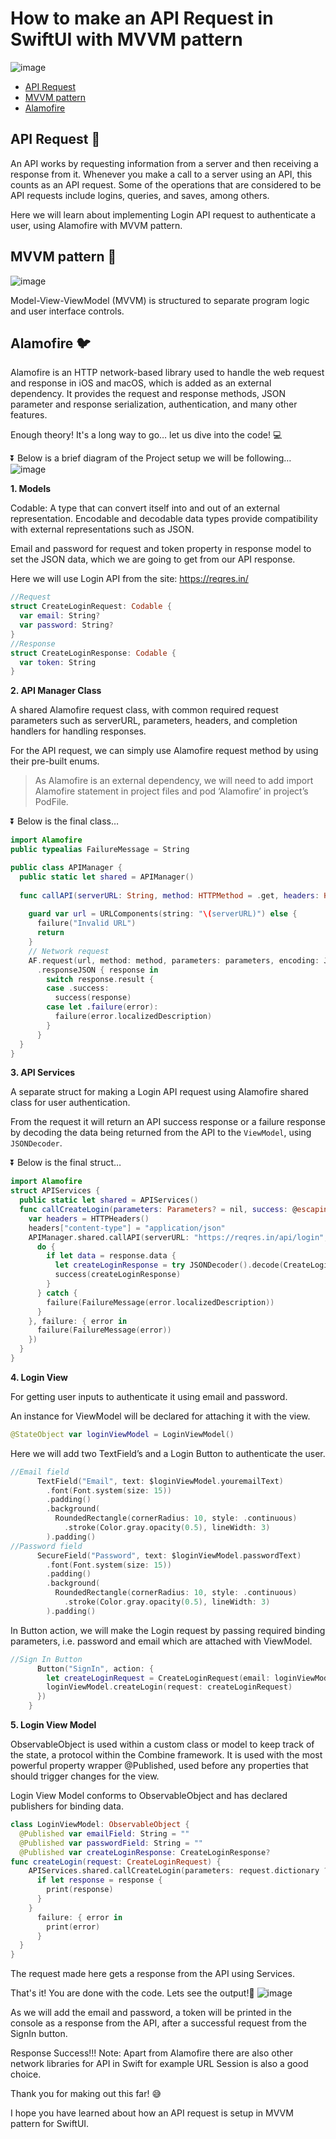 # How to make an API Request in SwiftUI with MVVM pattern
![image](https://user-images.githubusercontent.com/40492085/211134190-aea91ee7-99c6-4a7a-aa27-2451d4addcc0.png)

- [API Request](#api-request-)
- [MVVM pattern](#mvvm-pattern-)
- [Alamofire](#alamofire-)

## API Request 📩
An API works by requesting information from a server and then receiving a response from it. Whenever you make a call to a server using an API, this counts as an API request. Some of the operations that are considered to be API requests include logins, queries, and saves, among others.

Here we will learn about implementing Login API request to authenticate a user, using Alamofire with MVVM pattern.

## MVVM pattern 📃
![image](https://user-images.githubusercontent.com/40492085/211134410-e3973604-927d-417a-b9c5-dd3c84f33567.png)

Model-View-ViewModel (MVVM) is structured to separate program logic and user interface controls.

## Alamofire 🐦
Alamofire is an HTTP network-based library used to handle the web request and response in iOS and macOS, which is added as an external dependency. It provides the request and response methods, JSON parameter and response serialization, authentication, and many other features.

Enough theory! It's a long way to go… let us dive into the code! 💻

⏬ Below is a brief diagram of the Project setup we will be following…
![image](https://user-images.githubusercontent.com/40492085/211134884-554c78ae-326a-41b5-a317-2d15ef33dad8.png)

**1. Models**

Codable: A type that can convert itself into and out of an external representation. Encodable and decodable data types provide compatibility with external representations such as JSON.️

Email and password for request and token property in response model to set the JSON data, which we are going to get from our API response.

Here we will use Login API from the site: https://reqres.in/

```swift
//Request
struct CreateLoginRequest: Codable {
  var email: String?
  var password: String?
}
//Response
struct CreateLoginResponse: Codable {
  var token: String
}
```

**2. API Manager Class**

A shared Alamofire request class, with common required request parameters such as serverURL, parameters, headers, and completion handlers for handling responses.

For the API request, we can simply use Alamofire request method by using their pre-built enums.

> As Alamofire is an external dependency, we will need to add import Alamofire statement in project files and pod ‘Alamofire’ in project’s PodFile.

⏬ Below is the final class…

```swift
import Alamofire
public typealias FailureMessage = String

public class APIManager {
  public static let shared = APIManager()
  
  func callAPI(serverURL: String, method: HTTPMethod = .get, headers: HTTPHeaders? = nil, parameters: Parameters? = nil, success: @escaping ((AFDataResponse<Any>) -> Void), failure: @escaping ((FailureMessage) -> Void)) {
    
    guard var url = URLComponents(string: "\(serverURL)") else {
      failure("Invalid URL")
      return
    }
    // Network request
    AF.request(url, method: method, parameters: parameters, encoding: JSONEncoding.default, headers: headers)
      .responseJSON { response in
        switch response.result {
        case .success:
          success(response)
        case let .failure(error):
          failure(error.localizedDescription)
        }
      }
  }
}
```

**3. API Services**

A separate struct for making a Login API request using Alamofire shared class for user authentication.

From the request it will return an API success response or a failure response by decoding the data being returned from the API to the `ViewModel`, using `JSONDecoder`.

⏬ Below is the final struct…

```swift
import Alamofire
struct APIServices {
  public static let shared = APIServices()
  func callCreateLogin(parameters: Parameters? = nil, success: @escaping (_ result: CreateLoginResponse?) -> Void, failure: @escaping (_ failureMsg: FailureMessage) -> Void) {
    var headers = HTTPHeaders()
    headers["content-type"] = "application/json"
    APIManager.shared.callAPI(serverURL: "https://reqres.in/api/login", method: .post, headers: headers, parameters: parameters, success: { response in
      do {
        if let data = response.data {
          let createLoginResponse = try JSONDecoder().decode(CreateLoginResponse.self, from: data)
          success(createLoginResponse)
        }
      } catch {
        failure(FailureMessage(error.localizedDescription))
      }
    }, failure: { error in
      failure(FailureMessage(error))
    })
  }
}
```

**4. Login View**

For getting user inputs to authenticate it using email and password.

An instance for ViewModel will be declared for attaching it with the view.

```swift
@StateObject var loginViewModel = LoginViewModel()
```
Here we will add two TextField’s and a Login Button to authenticate the user.
```swift
//Email field
      TextField("Email", text: $loginViewModel.youremailText)
        .font(Font.system(size: 15))
        .padding()
        .background(
          RoundedRectangle(cornerRadius: 10, style: .continuous)
            .stroke(Color.gray.opacity(0.5), lineWidth: 3)
        ).padding()
//Password field
      SecureField("Password", text: $loginViewModel.passwordText)
        .font(Font.system(size: 15))
        .padding()
        .background(
          RoundedRectangle(cornerRadius: 10, style: .continuous)
            .stroke(Color.gray.opacity(0.5), lineWidth: 3)
        ).padding()
```
In Button action, we will make the Login request by passing required binding parameters, i.e. password and email which are attached with ViewModel.
```swift
//Sign In Button
      Button("SignIn", action: {
        let createLoginRequest = CreateLoginRequest(email: loginViewModel.emailField, password: loginViewModel.passwordField)
        loginViewModel.createLogin(request: createLoginRequest)
      })
    }
```
**5. Login View Model**

ObservableObject is used within a custom class or model to keep track of the state, a protocol within the Combine framework. It is used with the most powerful property wrapper @Published, used before any properties that should trigger changes for the view.

Login View Model conforms to ObservableObject and has declared publishers for binding data.
```swift
class LoginViewModel: ObservableObject {
  @Published var emailField: String = ""
  @Published var passwordField: String = ""
  @Published var createLoginResponse: CreateLoginResponse?
func createLogin(request: CreateLoginRequest) {
    APIServices.shared.callCreateLogin(parameters: request.dictionary ?? [:]) { response in
      if let response = response {
        print(response)
      }
    }
      failure: { error in
        print(error)
      }
  }
}
```
The request made here gets a response from the API using Services.

That's it! You are done with the code. Lets see the output!🔮
![image](https://user-images.githubusercontent.com/40492085/211138871-ae3318a4-be64-45d3-963e-f31211c30d3e.png)

As we will add the email and password, a token will be printed in the console as a response from the API, after a successful request from the SignIn button.


Response Success!!!
Note: Apart from Alamofire there are also other network libraries for API in Swift for example URL Session is also a good choice.

Thank you for making out this far! 😅

I hope you have learned about how an API request is setup in MVVM pattern for SwiftUI.
